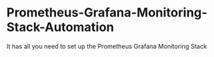 # Prometheus-Grafana-Monitoring-Stack-Automation
It has all you need to set up the Prometheus Grafana Monitoring Stack 

